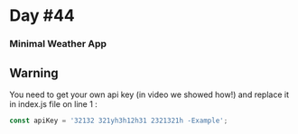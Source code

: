 # Day #44

### Minimal Weather App


## Warning
You need to get your own api key (in video we showed how!) and replace it in index.js file on line 1 :

```javascript
const apiKey = '32132 321yh3h12h31 2321321h -Example';
```


